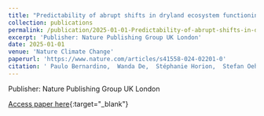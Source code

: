 ```yaml
---
title: "Predictability of abrupt shifts in dryland ecosystem functioning"
collection: publications
permalink: /publication/2025-01-01-Predictability-of-abrupt-shifts-in-dryland-ecosystem-functioning
excerpt: 'Publisher: Nature Publishing Group UK London'
date: 2025-01-01
venue: 'Nature Climate Change'
paperurl: 'https://www.nature.com/articles/s41558-024-02201-0'
citation: ' Paulo Bernardino,  Wanda De,  Stéphanie Horion,  Stefan Oehmcke,  Fabian Gieseke,  Rasmus Fensholt,  Ruben Van,  Stef Lhermitte,  Christin Abel,  Koenraad Van, &quot;Predictability of abrupt shifts in dryland ecosystem functioning.&quot; Nature Climate Change, 2025.'
---
```

Publisher: Nature Publishing Group UK London

[Access paper here](https://www.nature.com/articles/s41558-024-02201-0){:target="_blank"}
